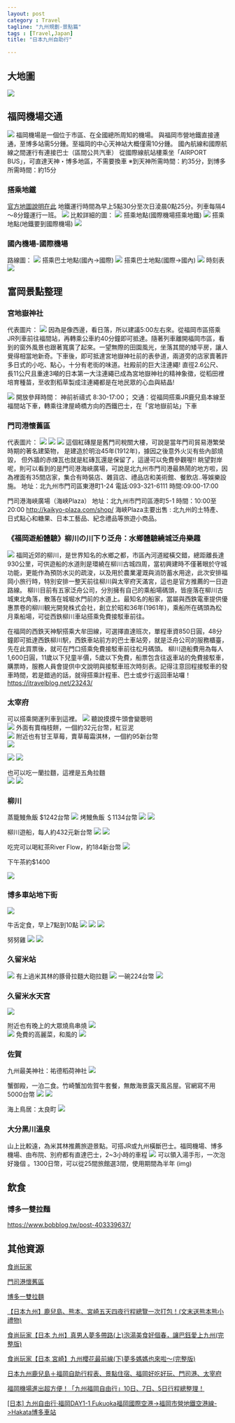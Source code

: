 ```yaml
---
layout: post
category : Travel 
tagline: "九州規劃-景點篇"
tags : [Travel,Japan]
title: "日本九州自助行"

---
```


## 大地圖
![][image-1]

## 福岡機場交通
![][image-2]
福岡機場是一個位于市區、在全國總所周知的機場。
與福岡市營地鐵直接連通，至博多站需5分鍾。至福岡的中心天神站大概僅需10分鍾。
國內航線和國際航線之間運行有連接巴士（區間公共汽車）
從國際線航站樓乘坐「AIRPORT BUS」，可直達天神・博多地區，不需要換車 
※到天神所需時間：約35分，到博多所需時間：約15分 

### 搭乘地鐵
[官方地圖說明在此][1]
地鐵運行時間為早上5點30分至次日淩晨0點25分。列車每隔4～8分鐘運行一班。
![][image-3]
比較詳細的圖：
![][image-4]
搭乘地點(國際機場搭乘地鐵)
![][image-5]
搭乘地點(地鐵要到國際機場)
![][image-6]

### 國內機場-國際機場
路線圖：
![][image-7]
搭乘巴士地點(國內-\>國際)
![][image-8]
搭乘巴士地點(國際-\>國內)
![][image-9]
時刻表
![][image-10]


## 富岡景點整理

### 宮地嶽神社
代表圖片：
![][image-11]
因為是像西邊，看日落，所以建議5:00左右來。從福岡市區搭乘JR列車前往福間站，再轉乘公車約40分鐘即可抵達。隨著列車離開福岡市區，看到的窗外風景也跟著寬廣了起來。一望無際的田園風光，坐落其間的矮平房，讓人覺得相當地新奇。下車後，即可抵達宮地嶽神社前的表參道，兩道旁的店家賣著許多日式的小吃、點心，十分有老街的味道。社殿前的巨大注連繩! 直徑2.6公尺、長11公尺且重達3噸的日本第一大注連繩已成為宮地嶽神社的精神象徵，從稻田裡培育種苗，至收割稻草製成注連繩都是在地民眾的心血與結晶!

![][image-12]
開放參拜時間： 神前祈禱式 8:30-17:00；
交通：從福岡搭乘JR鹿兒島本線至福間站下車，轉乘往津屋崎橋方向的西鐵巴士，在「宮地嶽前站」下車

### 門司港懷舊區
代表圖片：
![][image-13]
![][image-14]
![][image-15]
這個紅磚屋是舊門司稅關大樓，可說是當年門司貿易港繁榮時期的著名建築物，
是建造於明治45年(1912年)，據因之後意外火災有些內部燒毀，
但外牆的赤煉瓦也就是紅磚瓦還是保留了，這邊可以免費參觀喔!! 眺望對岸呢，則可以看到的是門司港海峽廣場，可說是北九州市門司港最熱鬧的地方啦，因為裡面有35間店家，集合有時裝店、雜貨店、禮品店和美術館、餐飲店..等娛樂設施。
地址：北九州市門司區東港町1-24 電話:093-321-6111 
時間:09:00-17:00

門司港海峽廣場（海峽Plaza）
地址：北九州市門司區港町5-1
時間：10:00至20:00
http://kaikyo-plaza.com/shop/
海峽Plaza主要出售 :
北九州的土特產、日式點心和糖果、日本工藝品、紀念禮品等旅遊小商品。

### 《福岡遊船體驗》柳川の川下り泛舟：水鄉體驗繞城泛舟樂趣
![][image-16]
福岡近郊的柳川，是世界知名的水鄉之都，市區內河道縱橫交錯，總距離長達930公里，可供遊船的水道則是環繞在柳川古城四周，當初興建時不僅著眼於守城功能，更能作為預防水災的疏浚，以及用於農業灌溉與消防蓄水用途，此次安排福岡小旅行時，特別安排一整天前往柳川與太宰府天滿宮，這也是官方推薦的一日遊路線。
柳川目前有五家泛舟公司，分別擁有自己的乘船場碼頭，皆座落在柳川古城東北角落，散落在城堀水門前的水道上。最知名的船家，當屬與西鉄電車提供優惠票卷的柳川観光開発株式会社，創立於昭和36年(1961年)，乘船所在碼頭為松月乘船場，可從西鉄柳川車站搭乘免費接駁車前往。

在福岡的西鉄天神駅搭乘大牟田線，可選擇直達班次，單程車資850日圓，48分鐘即可抵達西鉄柳川駅，西鉄車站前方的巴士車站旁，就是泛舟公司的服務櫃臺，先在此買票後，就可在門口搭乘免費接駁車前往松月碼頭。
柳川遊船費用為每人1,600日圓，11歲以下兒童半價，5歲以下免費，船票包含往返車站的免費接駁車，購票時，服務人員會提供中文說明與接駁車班次時刻表。記得注意回程接駁車的發車時間，若是錯過的話，就得搭乘計程車、巴士或步行返回車站囉！
https://itravelblog.net/23243/

### 太宰府
可以搭乘開運列車到這裡。
![][image-17]
聽說摸摸牛頭會變聰明  
![][image-18]
外面有賣梅枝餅，一個約32元台幣，紅豆泥  
![][image-19]
附近也有甘王草莓，賣草莓霜淇林，一個約95新台幣  
![][image-20]

![][image-21]
![][image-22]

也可以吃一蘭拉麵，這裡是五角拉麵  
![][image-23]
![][image-24]

### 柳川
蒸籠鰻魚飯 $1242台幣
![][image-25]
烤鰻魚飯 ＄1134台幣
![][image-26]
![][image-27]

柳川遊船，每人約432元新台幣
![][image-28]
![][image-29]

吃完可以喝紅茶River Flow，約184新台幣
![][image-30]

下午茶約$1400

![][image-31]

### 博多車站地下街
![][image-32]

牛舌定食，早上7點到10點
![][image-33]
![][image-34]
![][image-35]

努努雞
![][image-36]
![][image-37]

### 久留米站
![][image-38]
有上過米其林的豚骨拉麵大砲拉麵
![][image-39]
一碗224台幣
![][image-40]

### 久留米水天宮
![][image-41]

附近也有晚上的大眾燒鳥串燒
![][image-42]  
![][image-43]
免費的高麗菜，和風的
![][image-44]


### 佐賀
九州最美神社：祐德稻荷神社
![][image-45]

蟹御殿，一泊二食。竹崎蟹加佐賀牛套餐，無敵海景露天風呂屋。官網寫不用5000台幣
![][image-46]
![][image-47]

海上鳥居：太良町
![][image-48]

### 大分黑川溫泉
山上比較遠，為米其林推薦旅遊景點。可搭JR或九州橫斷巴士。福岡機場、博多機場、由布院、別府都有直達巴士，2\~3小時的車程
![][image-49]
可以領入湯手形，一次泡好幾個 。1300日幣，可以從25間旅館選3間，使用期間為半年
(img)

## 飲食

### 博多一雙拉麵
https://www.bobblog.tw/post-403339637/

## 其他資源

[食尚玩家][2]

[門司港懷舊區][3]


[博多一雙拉麵][4]

[【日本九州】鹿兒島、熊本、宮崎五天四夜行程總覽一次打包！(文末送熊本熊小禮物)][5]

[食尚玩家【日本 九州】真男人夢多帶路(上)泡湯美食好個春，讓巴鈺愛上九州(完整版)][6]

[食尚玩家【日本 宮崎】九州櫻花最前線(下)夢多媽媽也來啦～(完整版)][7]

[日本九州鹿兒島＋福岡自助行程表、景點住宿、福岡好吃好玩、門司港、太宰府][8]

[福岡機場進出超方便！「九州福岡自由行」10日、7日、5日行程總整理！][9]

[[日本] 九州自由行‧福岡DAY1-1 Fukuoka福岡國際空港-\>福岡市營地鐵空港線-\>Hakata博多車站
](https://justnike.pixnet.net/blog/post/60628741)

[1]:	http://www.fuk-ab.co.jp/china2/subway.html
[2]:	https://www.youtube.com/playlist?list=PLM5wZwYN2xYJQluA8djnSTeOQb8rt45yk
[3]:	https://justnike.pixnet.net/blog/post/63579397-%E6%97%A5%E6%9C%AC-%E4%B9%9D%E5%B7%9E%E2%80%A7%E5%8D%9A%E5%A4%9Aday5%E2%80%A7%E9%96%80%E5%8F%B8%E6%B8%AF%E6%87%B7%E8%88%8A%E5%8D%80%E2%80%A7%E9%96%80%E5%8F%B8
[4]:	https://www.bobblog.tw/post-403339637/
[5]:	https://www.adriannelife.com/blog/kyushu-japan?fbclid=IwAR264J4PLJ_0LXpgTN25-lCZTafj4Hk1g9Y-4z8E_bBiQEZjuP--8gJ_sdY
[6]:	https://www.youtube.com/watch?v=h2NH9fgZBD8
[7]:	https://www.youtube.com/watch?v=e734t9hc1yQ
[8]:	http://chrysie.pixnet.net/blog/post/118101072-%E6%97%A5%E6%9C%AC%E4%B9%9D%E5%B7%9E%E9%B9%BF%E5%85%92%E5%B3%B6%EF%BC%8B%E7%A6%8F%E5%B2%A1%E8%87%AA%E5%8A%A9%E8%A1%8C%E7%A8%8B%E8%A1%A8%E3%80%81%E6%99%AF%E9%BB%9E%E4%BD%8F%E5%AE%BF?fbclid=IwAR07cKSYUVg3-YmTRoCsnCUMfyz2aFIqfx5FQcfjdc3HE4zufKyEh2l7_ao
[9]:	https://kyushu.letsgojp.com/archives/350621/?fbclid=IwAR3RXXBfSYbh1yRcAPk-Cws2sTncfsXHR6jyW7HwAdhccwT6bYh6nRpQzV0

[image-1]:	https://farm5.staticflickr.com/4812/31830925387_fd45e468fd_o.png
[image-2]:	https://farm5.staticflickr.com/4886/46772589491_b1f29eb957_o.png
[image-3]:	https://farm5.staticflickr.com/4869/39807322563_c230f0e6dd_o.png
[image-4]:	https://farm5.staticflickr.com/4872/31831050037_1226f6a255_o.jpg
[image-5]:	https://farm8.staticflickr.com/7831/45857536735_2a35d00707_o.png
[image-6]:	https://farm5.staticflickr.com/4880/45857560185_2a73c3dbd0_o.png
[image-7]:	https://farm8.staticflickr.com/7874/32897055558_7e69e603a7_o.png
[image-8]:	https://farm5.staticflickr.com/4821/46719876562_da1a162399_o.png
[image-9]:	https://farm5.staticflickr.com/4866/46047516884_a355413379_o.png
[image-10]:	https://farm8.staticflickr.com/7854/31831037807_76fa73b891_o.png
[image-11]:	https://farm8.staticflickr.com/7842/46719998582_4f25a39360_o.jpg
[image-12]:	https://farm5.staticflickr.com/4858/31831178687_4bac8c0e69_o.jpg
[image-13]:	https://farm8.staticflickr.com/7817/46772850781_b3320e930a_o.jpg
[image-14]:	https://farm8.staticflickr.com/7926/45857775285_0596d8a098_o.jpg
[image-15]:	http://farm8.static.flickr.com/7705/26913352206_60fb421d2f_c.jpg
[image-16]:	https://farm5.staticflickr.com/4880/46773631401_261b4a7ba9_o.jpg
[image-17]:	https://farm8.staticflickr.com/7848/46785503901_f5fc154545_o.png
[image-18]:	https://farm5.staticflickr.com/4896/32909744048_171a7dc2db_o.png
[image-19]:	https://farm5.staticflickr.com/4816/39820776223_f70b28c586_o.png
[image-20]:	https://farm5.staticflickr.com/4816/39820776223_f70b28c586_o.png
[image-21]:	https://farm8.staticflickr.com/7823/46733625612_6341fba2d8_o.png
[image-22]:	https://farm8.staticflickr.com/7866/32910555138_9b5f0626e4_o.png
[image-23]:	https://farm5.staticflickr.com/4804/39824156163_d62d27e5ba_o.png
[image-24]:	https://farm5.staticflickr.com/4804/39824156163_d62d27e5ba_o.png
[image-25]:	https://farm5.staticflickr.com/4891/39824298253_856e799298_o.png
[image-26]:	https://farm5.staticflickr.com/4898/31848044437_70054a010a_o.png
[image-27]:	https://farm5.staticflickr.com/4821/32914106428_50e2947c46_o.png
[image-28]:	https://farm5.staticflickr.com/4882/32914125328_79f75061f0_o.png
[image-29]:	https://farm5.staticflickr.com/4804/46737093372_3f005e00d9_o.png
[image-30]:	https://farm8.staticflickr.com/7881/39824420163_4f5d200872_o.png
[image-31]:	https://farm8.staticflickr.com/7874/39824430453_78d11113e0_o.png
[image-32]:	https://farm8.staticflickr.com/7880/46789900611_92eecf5d5a_o.png
[image-33]:	https://farm8.staticflickr.com/7814/46737213752_f6b215daf8_o.png
[image-34]:	https://farm8.staticflickr.com/7909/32914251468_3eaca24b17_o.png
[image-35]:	https://farm5.staticflickr.com/4893/46064895624_eee5d1b595_o.png
[image-36]:	https://farm8.staticflickr.com/7827/45874804675_0969ecd00a_o.png
[image-37]:	https://farm8.staticflickr.com/7916/32914277378_f1f5b2c8c1_o.png
[image-38]:	https://farm5.staticflickr.com/4874/45874846705_4be8acaa35_o.png
[image-39]:	https://farm5.staticflickr.com/4862/46737360992_a168af173d_o.png
[image-40]:	https://farm8.staticflickr.com/7806/32914391828_c4038d0471_o.png
[image-41]:	https://farm8.staticflickr.com/7883/31848412667_79c9abc53e_o.png
[image-42]:	https://farm8.staticflickr.com/7808/46065180614_52516957fe_o.png
[image-43]:	https://farm8.staticflickr.com/7889/46083473264_5c2edfc135_o.png
[image-44]:	https://farm8.staticflickr.com/7849/31866959347_d808f1c520_o.png
[image-45]:	https://farm5.staticflickr.com/4851/32914572368_b374263d2f_o.png
[image-46]:	https://farm5.staticflickr.com/4917/46065291724_4ee267e936_o.png
[image-47]:	https://farm8.staticflickr.com/7808/32914671518_27fc35aeda_o.png
[image-48]:	https://farm8.staticflickr.com/7865/32914701198_d02ec858c8_o.png
[image-49]:	https://farm5.staticflickr.com/4815/39843202483_e0664829cb_o.png